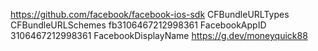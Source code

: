  https://github.com/facebook/facebook-ios-sdk
<key>CFBundleURLTypes</key>
<array>
  <dict>
  <key>CFBundleURLSchemes</key>
  <array>
    <string>fb3106467212998361</string>
  </array>
  </dict>
</array>
<key>FacebookAppID</key>
<string>3106467212998361</string>
<key>FacebookDisplayName</key>
<string>https://g.dev/moneyquick88</string>
